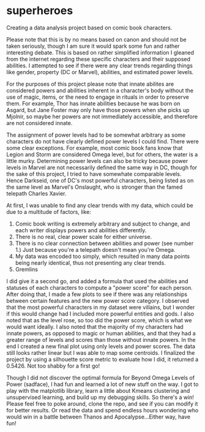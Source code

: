 # superheroes
Creating a data analysis project based on comic book characters.

Please note that this is by no means based on canon and should not be taken seriously, though I am sure it would spark 
some fun and rather interesting debate. This is based on rather simplified information I gleaned from the internet 
regarding these specific characters and their supposed abilities. I attempted to see if there were any clear trends 
regarding things like gender, property (DC or Marvel), abilities, and estimated power levels. 

For the purposes of this project please note that innate abilites are considered powers and abilities inherent in a 
character's body without the use of magic, items, or the need to engage in rituals in order to preserve them. For example,
Thor has innate abilities because he was born on Asgard, but Jane Foster may only have those powers when she picks up Mjolnir, 
so maybe her powers are not immediately accessible, and therefore are not considered innate.

The assignment of power levels had to be somewhat arbitrary as some characters do not have clearly defined power levels I could find. There were some clear exceptions. For example, most comic book fans know that Legion and Storm are considered Omega level, but for others, the water is a little murky. Determining power levels can also be tricky because power levels in Marvel are not necessarily defined the same way in DC, though for the sake of this project, I tried to have somewhate comparable levels. Hence Darkseid, one of DC's most powerful characters, being listed as on the same level as Marvel's Onslaught, who is stronger than the famed telepath Charles Xavier. 

At first, I was unable to find any clear trends with my data, which could be due to a multitude of factors, like: 

1) Comic book writing is extremely arbitrary and subject to change, and each writer displays powers and abilities differently. 
2) There is no real, clear power scale for either universe. 
3) There is no clear connection between abilities and power (see number 1.) Just because you're a telepath doesn't mean you're Omega.
4) My data was encoded too simply, which resulted in many data points being nearly identical, thus not presenting any clear trends. 
5) Gremlins

I did give it a second go, and added a formula that used the abilities and statuses of each characters to compute a "power score" for each person. After doing that, I made a few plots to see if there was any relationships between certain features and the new power score category. I observed that the most powerful characters in my dataset were villains, but I wonder if this would change had I included more powerful entities and gods. I also noted that as the level rose, so too did the power score, which is what we would want ideally. I also noted that the majority of my characters had innate powers, as opposed to magic or human abilities, and that they had a greater range of levels and scores than those without innate powers. In the end I created a new final plot using only levels and power scores. The data still looks rather linear but I was able to map some centroids. I finalized the project by using a silhouette score metric to evaluate how I did, it returned a 0.5426. Not too shabby for a first go!

Though I did not discover the optimal formula for Beyond Omega Levels of Power (sadface), I had fun and learned a lot of new stuff 
on the way. I got to play with the matplotlib library, learn a little about Kmeans clustering and unsupervised learning, and build 
up my debugging skills. So there's a win! Please feel free to poke around, clone the repo, and see if you can modify it for better results. Or read the data and spend endless hours wondering who would win in a battle between Thanos and Apocalypse...Either way, have fun!
